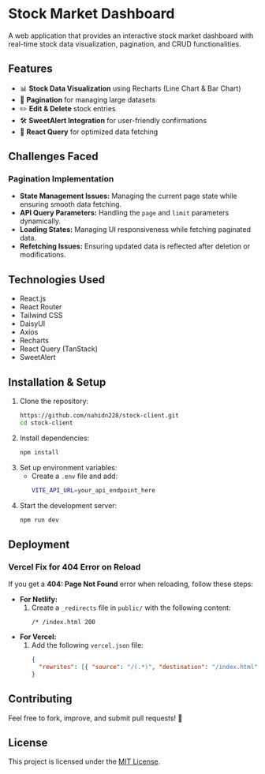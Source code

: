 # Stock Market Dashboard

A web application that provides an interactive stock market dashboard with real-time stock data visualization, pagination, and CRUD functionalities.

## Features
- 📊 **Stock Data Visualization** using Recharts (Line Chart & Bar Chart)
- 🔄 **Pagination** for managing large datasets
- ✏️ **Edit & Delete** stock entries
- 🛠 **SweetAlert Integration** for user-friendly confirmations
- 🚀 **React Query** for optimized data fetching

## Challenges Faced
### Pagination Implementation
- **State Management Issues:** Managing the current page state while ensuring smooth data fetching.
- **API Query Parameters:** Handling the `page` and `limit` parameters dynamically.
- **Loading States:** Managing UI responsiveness while fetching paginated data.
- **Refetching Issues:** Ensuring updated data is reflected after deletion or modifications.

## Technologies Used
- React.js
- React Router
- Tailwind CSS
- DaisyUI
- Axios
- Recharts
- React Query (TanStack)
- SweetAlert

## Installation & Setup
1. Clone the repository:
   ```sh
   https://github.com/nahidn228/stock-client.git
   cd stock-client
   ```
2. Install dependencies:
   ```sh
   npm install
   ```
3. Set up environment variables:
   - Create a `.env` file and add:
     ```sh
     VITE_API_URL=your_api_endpoint_here
     ```
4. Start the development server:
   ```sh
   npm run dev
   ```

## Deployment
###  Vercel Fix for 404 Error on Reload
If you get a **404: Page Not Found** error when reloading, follow these steps:
- **For Netlify:**
  1. Create a `_redirects` file in `public/` with the following content:
     ```
     /* /index.html 200
     ```
- **For Vercel:**
  1. Add the following `vercel.json` file:
     ```json
     {
       "rewrites": [{ "source": "/(.*)", "destination": "/index.html" }]
     }
     ```

## Contributing
Feel free to fork, improve, and submit pull requests! 🎉

## License
This project is licensed under the [MIT License](LICENSE).
